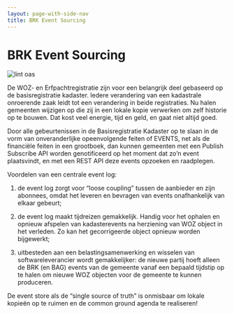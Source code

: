 ```yaml
---
layout: page-with-side-nav
title: BRK Event Sourcing
---
```

# BRK Event Sourcing

![lint oas](https://github.com/VNG-Realisatie/Haal-Centraal-BRK-event-sourcing/workflows/lint-oas/badge.svg)

De WOZ- en Erfpachtregistratie zijn voor een belangrijk deel gebaseerd op de basisregistratie kadaster. Iedere verandering van een kadastrale onroerende zaak leidt tot een verandering in beide registraties. Nu halen gemeenten wijzigen op die zij in een lokale kopie verwerken om zelf historie op te bouwen. Dat kost veel energie, tijd en geld, en gaat niet altijd goed. 

Door alle gebeurtenissen in de Basisregistratie Kadaster op te slaan in de vorm van onveranderlijke opeenvolgende feiten of EVENTS, net als de financiële feiten in een grootboek, dan kunnen gemeenten met een Publish Subscribe API worden genotificeerd op het moment dat zo’n event plaatsvindt, en met een REST API deze events opzoeken en raadplegen.

Voordelen van een centrale event log:

1. de event log zorgt voor “loose coupling” tussen de aanbieder en zijn abonnees, omdat het leveren en bevragen van events onafhankelijk van elkaar gebeurt;

2. de event log maakt tijdreizen gemakkelijk. Handig voor het ophalen en opnieuw afspelen van kadasterevents na herziening van WOZ object in het verleden. Zo kan het gecorrigeerde object opnieuw worden bijgewerkt;

3. uitbesteden aan een belastingsamenwerking en wisselen van softwareleverancier wordt gemakkelijker: de nieuwe partij hoeft alleen de BRK (en BAG) events van de gemeente vanaf een bepaald tijdstip op te halen om nieuwe WOZ objecten voor de gemeente te kunnen produceren.

De event store als de “single source of truth” is onmisbaar om lokale kopieën op te ruimen en de common ground agenda te realiseren!
